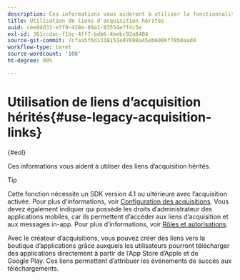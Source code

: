 ```yaml
---
description: Ces informations vous aideront à utiliser la fonctionnalité de lien d’acquisition hérité.
title: Utilisation de liens d’acquisition hérités
uuid: cee84d33-e7f9-428e-89a1-83554e7f4c5e
exl-id: 361ccdac-f1bc-4ff7-bdb6-4bebc92a8404
source-git-commit: 7cfaa5f6d1318151e87698a45eb6006f7850aad4
workflow-type: tm+mt
source-wordcount: '108'
ht-degree: 90%

---
```


# Utilisation de liens d’acquisition hérités{#use-legacy-acquisition-links}

{#eol}

Ces informations vous aident à utiliser des liens d’acquisition hérités.

>[!TIP]
>
>Cette fonction nécessite un SDK version 4.1 ou ultérieure avec l’acquisition activée. Pour plus d’informations, voir [Configuration des acquisitions](/help/using/acquisition-main/t-enable-acquisition.md). Vous devez également indiquer qui possède les droits d’administrateur des applications mobiles, car ils permettent d’accéder aux liens d’acquisition et aux messages in-app. Pour plus d’informations, voir [Rôles et autorisations](/help/using/gs/c-mob-roles-and-permissions.md).

Avec le créateur d’acquisitions, vous pouvez créer des liens vers la boutique d’applications grâce auxquels les utilisateurs pourront télécharger des applications directement à partir de l’App Store d’Apple et de Google Play. Ces liens permettent d’attribuer les événements de succès aux téléchargements.

